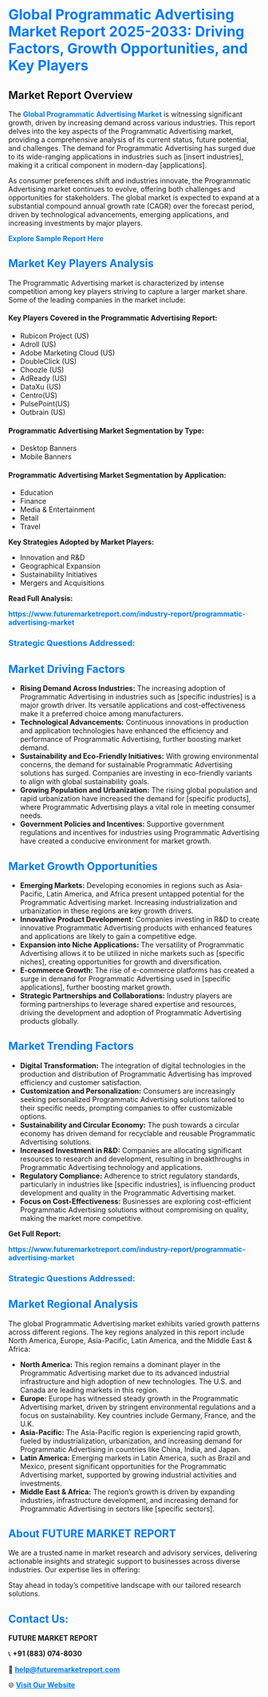 <h1 style="color: #007BFF;">Global Programmatic Advertising Market Report 2025-2033: Driving Factors, Growth Opportunities, and Key Players</h1>

<section id="overview">
<h2>Market Report Overview</h2>
<p>The <a href="https://www.futuremarketreport.com/industry-report/programmatic-advertising-market" style="color: #007BFF; text-decoration: none;"><strong>Global Programmatic Advertising Market</strong></a> is witnessing significant growth, driven by increasing demand across various industries. This report delves into the key aspects of the Programmatic Advertising market, providing a comprehensive analysis of its current status, future potential, and challenges. The demand for Programmatic Advertising has surged due to its wide-ranging applications in industries such as [insert industries], making it a critical component in modern-day [applications].</p>
<p>As consumer preferences shift and industries innovate, the Programmatic Advertising market continues to evolve, offering both challenges and opportunities for stakeholders. The global market is expected to expand at a substantial compound annual growth rate (CAGR) over the forecast period, driven by technological advancements, emerging applications, and increasing investments by major players.</p>
</section>

<section id="overview">
<p><a href="https://www.futuremarketreport.com/request-sample/reportId=62983" style="color: #007BFF; text-decoration: none;"><strong>Explore Sample Report Here</strong></a></p>
</section>

<section id="key-players">
<h2 style="color: #007BFF;">Market Key Players Analysis</h2>
<p>The Programmatic Advertising market is characterized by intense competition among key players striving to capture a larger market share. Some of the leading companies in the market include:</p>
<h4>Key Players Covered in the Programmatic Advertising Report:</h4>
<ul><li>Rubicon Project (US)</li><li>Adroll (US)</li><li>Adobe Marketing Cloud (US)</li><li>DoubleClick (US)</li><li>Choozle (US)</li><li>AdReady (US)</li><li>DataXu (US)</li><li>Centro(US)</li><li>PulsePoint(US)</li><li>Outbrain (US)</li></ul>
<h4>Programmatic Advertising Market Segmentation by Type:</h4>
<ul><li>Desktop Banners</li><li>Mobile Banners</li></ul>

<h4>Programmatic Advertising Market Segmentation by Application:</h4>
<ul><li>Education</li><li>Finance</li><li>Media &amp; Entertainment</li><li>Retail</li><li>Travel</li></ul>
<p><strong>Key Strategies Adopted by Market Players:</strong></p>
<ul>
<li>Innovation and R&D</li>
<li>Geographical Expansion</li>
<li>Sustainability Initiatives</li>
<li>Mergers and Acquisitions</li>
</ul>
</section>

<section>
<p><strong>Read Full Analysis: </strong></p><a href="https://www.futuremarketreport.com/industry-report/programmatic-advertising-market" style="color: #007BFF; text-decoration: none;"><strong>https://www.futuremarketreport.com/industry-report/programmatic-advertising-market</strong></a>
<h3 style="color: #007BFF;">Strategic Questions Addressed:</h3>
</section>

<section id="driving-factors">
<h2 style="color: #007BFF;">Market Driving Factors</h2>
<ul>
<li><strong>Rising Demand Across Industries:</strong> The increasing adoption of Programmatic Advertising in industries such as [specific industries] is a major growth driver. Its versatile applications and cost-effectiveness make it a preferred choice among manufacturers.</li>
<li><strong>Technological Advancements:</strong> Continuous innovations in production and application technologies have enhanced the efficiency and performance of Programmatic Advertising, further boosting market demand.</li>
<li><strong>Sustainability and Eco-Friendly Initiatives:</strong> With growing environmental concerns, the demand for sustainable Programmatic Advertising solutions has surged. Companies are investing in eco-friendly variants to align with global sustainability goals.</li>
<li><strong>Growing Population and Urbanization:</strong> The rising global population and rapid urbanization have increased the demand for [specific products], where Programmatic Advertising plays a vital role in meeting consumer needs.</li>
<li><strong>Government Policies and Incentives:</strong> Supportive government regulations and incentives for industries using Programmatic Advertising have created a conducive environment for market growth.</li>
</ul>
</section>

<section id="growth-opportunities">
<h2 style="color: #007BFF;">Market Growth Opportunities</h2>
<ul>
<li><strong>Emerging Markets:</strong> Developing economies in regions such as Asia-Pacific, Latin America, and Africa present untapped potential for the Programmatic Advertising market. Increasing industrialization and urbanization in these regions are key growth drivers.</li>
<li><strong>Innovative Product Development:</strong> Companies investing in R&D to create innovative Programmatic Advertising products with enhanced features and applications are likely to gain a competitive edge.</li>
<li><strong>Expansion into Niche Applications:</strong> The versatility of Programmatic Advertising allows it to be utilized in niche markets such as [specific niches], creating opportunities for growth and diversification.</li>
<li><strong>E-commerce Growth:</strong> The rise of e-commerce platforms has created a surge in demand for Programmatic Advertising used in [specific applications], further boosting market growth.</li>
<li><strong>Strategic Partnerships and Collaborations:</strong> Industry players are forming partnerships to leverage shared expertise and resources, driving the development and adoption of Programmatic Advertising products globally.</li>
</ul>
</section>

<section id="trending-factors">
<h2 style="color: #007BFF;">Market Trending Factors</h2>
<ul>
<li><strong>Digital Transformation:</strong> The integration of digital technologies in the production and distribution of Programmatic Advertising has improved efficiency and customer satisfaction.</li>
<li><strong>Customization and Personalization:</strong> Consumers are increasingly seeking personalized Programmatic Advertising solutions tailored to their specific needs, prompting companies to offer customizable options.</li>
<li><strong>Sustainability and Circular Economy:</strong> The push towards a circular economy has driven demand for recyclable and reusable Programmatic Advertising solutions.</li>
<li><strong>Increased Investment in R&D:</strong> Companies are allocating significant resources to research and development, resulting in breakthroughs in Programmatic Advertising technology and applications.</li>
<li><strong>Regulatory Compliance:</strong> Adherence to strict regulatory standards, particularly in industries like [specific industries], is influencing product development and quality in the Programmatic Advertising market.</li>
<li><strong>Focus on Cost-Effectiveness:</strong> Businesses are exploring cost-efficient Programmatic Advertising solutions without compromising on quality, making the market more competitive.</li>
</ul>
</section>

<section>
<p><strong>Get Full Report: </strong></p><a href="https://www.futuremarketreport.com/industry-report/programmatic-advertising-market" style="color: #007BFF; text-decoration: none;"><strong>https://www.futuremarketreport.com/industry-report/programmatic-advertising-market</strong></a>
<h3 style="color: #007BFF;">Strategic Questions Addressed:</h3>
</section>


<section id="regional-analysis">
<h2 style="color: #007BFF;">Market Regional Analysis</h2>
<p>The global Programmatic Advertising market exhibits varied growth patterns across different regions. The key regions analyzed in this report include North America, Europe, Asia-Pacific, Latin America, and the Middle East & Africa:</p>
<ul>
<li><strong>North America:</strong> This region remains a dominant player in the Programmatic Advertising market due to its advanced industrial infrastructure and high adoption of new technologies. The U.S. and Canada are leading markets in this region.</li>
<li><strong>Europe:</strong> Europe has witnessed steady growth in the Programmatic Advertising market, driven by stringent environmental regulations and a focus on sustainability. Key countries include Germany, France, and the U.K.</li>
<li><strong>Asia-Pacific:</strong> The Asia-Pacific region is experiencing rapid growth, fueled by industrialization, urbanization, and increasing demand for Programmatic Advertising in countries like China, India, and Japan.</li>
<li><strong>Latin America:</strong> Emerging markets in Latin America, such as Brazil and Mexico, present significant opportunities for the Programmatic Advertising market, supported by growing industrial activities and investments.</li>
<li><strong>Middle East & Africa:</strong> The region’s growth is driven by expanding industries, infrastructure development, and increasing demand for Programmatic Advertising in sectors like [specific sectors].</li>
</ul>
</section>

<footer>
<h2 style="color: #007BFF;">About FUTURE MARKET REPORT</h2>
<p>We are a trusted name in market research and advisory services, delivering actionable insights and strategic support to businesses across diverse industries. Our expertise lies in offering:</p>

<p>Stay ahead in today’s competitive landscape with our tailored research solutions.</p>

<h2 style="color: #007BFF;">Contact Us:</h2>
<p><strong>FUTURE MARKET REPORT</strong></p>
<p>📞 <strong>+91 (883) 074-8030</strong></p>
<p>📧 <strong><a href="mailto:help@futuremarketreport.com" style="color: #007BFF;">help@futuremarketreport.com</a></strong></p>
<p>🌐 <strong><a href="https://www.futuremarketreport.com/" style="color: #007BFF;">Visit Our Website</a></strong></p>
</footer>